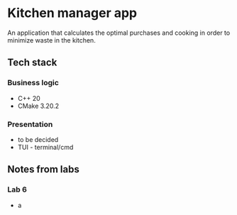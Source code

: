 # Kitchen manager app
An application that calculates the optimal purchases and cooking in order to minimize waste in the kitchen.

## Tech stack
### Business logic
 - C++ 20
 - CMake 3.20.2

### Presentation
 - to be decided
 - TUI - terminal/cmd

## Notes from labs
### Lab 6
 - a